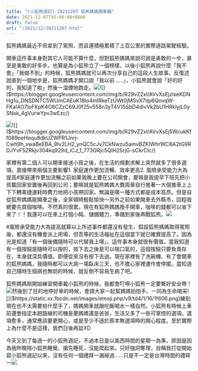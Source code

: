 ```yaml
---
title: "[小狐熊週記] 20211207 狐熊媽媽開車趣"
date: 2021-12-07T05:00:00+0800
draft: false
url: "/2021/12/20211207.html"
---
```


狐熊媽媽最近不但拿到了駕照、而且還積極累積了上百公里的實際道路駕駛經驗。

開車這件事本身對其它人可能不算什麼，但對狐熊媽媽來說可說是勇敢的一步，甚至是勇敢的好多步。也算是為小狐熊立了一個榜樣，以後小狐熊再說什麼「我不會」「我做不到」的時候，狐熊媽媽就可以再次分享自己的這段人生故事。反復述說直到一個地步是，狐熊媽媽才開口說「我以前……」，小狐熊就會說「好的好的，我知道了啦」然後一溜煙地跑走。![]($https://blogger.googleusercontent.com/img/b/R29vZ2xl/AVvXsEj3UpEzFVuxoeM7Do9P_KC29ktJolmMnfBi4OTIY9y0WlUbbzCUWn8LBqZhZ9JnwQMF73wBuCT5xt5ldPkacnwUljeoxTPX871Fg9z5i8qTgT2RW_11OATWEhsA7O_5nb8Q40C-gvRdpfU/)![]($https://blogger.googleusercontent.com/img/b/R29vZ2xl/AVvXsEjzlxeKDNHg1u_DNSDNTC5WUmCAEuK18Io4mlRkeTzUWt0jMSvX7itp6QnvqW-FKaI4O7loFKpK4O6CZzC69J0f25v558n3yT4V15SbD4dIvVk2bU1HRklyjL0ySNsk_4gVurwYpv3wEzc/)


![]($https://blogger.googleusercontent.com/img/b/R29vZ2xl/AVvXsEg1dKBUINCf7jRMZ9w0FFaGo3IeGD2Yio2UMTab1TMZfbzmNk9R-2n8_eVr9li9uK0Eh-OiLRhJAJN7bdoa3rVDTH9c19IAR3J1jrLGxr-Vn9hPddHTxzpSHvQxwtoezotZihK0O5yR3Mw/)![]($https://blogger.googleusercontent.com/img/b/R29vZ2xl/AVvXsEj5WcukKff089oeHoqu8dkUZWPR1Jnrj-Cwh9h_vwaBeEBA_9Iv2LH2_ynQC5cJv7CkNwzu5amvBZKIWhrWC8A2tG9RDJYvF5ZRkjv304kq929d_iCJ_1_773GRjc5QIH2SrjG-sCkrCIc/)




家裡有第二個人可以開車接送小孩之後，在生活的規劃求解上突然就多了很多選項。直接帶來兩個主要影響1. 家庭運作更加流暢、效率更高2. 風險承受能力大為提高#家庭運作更加流暢之前如果我晚上要在公司開會，要嘛是我提早下班先把小孩載回家安置後再回到公司；要嘛就是狐熊媽媽大費周章自行推著一大個推車上上下下轉乘捷運耗時費力地把小孩帶回家。無論是哪一種方式都是成本高昂。但是自從狐熊媽媽能開車之後，全家頓時輕鬆愉快～另外之前如果開車去外縣市，回程我總要先買個咖啡。不然真的很累。現在有狐熊媽媽換手開車，咖啡的錢都可以省下來了！！我還可以在車上打個小盹、儲備體力，準備到家後再戰狐熊。![]($https://blogger.googleusercontent.com/img/b/R29vZ2xl/AVvXsEjxwfdaN8hvGfgf-iUF4sto0Jt6U3artLcL2vJOOppBq9YZO8PmlBTRUMVFAjcK52J7DCXVsWq0RbVPf4I7vg5ZmhyB7sKkl54fcro3WLe6_VWVqYY_rd3fZSrgBwQGHT_7kTILWXNnI0c/)


#風險承受能力大為提高就算以上所述事件都還沒有發生、假設狐熊媽媽取得駕照後，都還沒有機會派上用場，但吾等的生活福祉在這個當下就已確實提高了。因為光是知道「有一個後備隨時可以代替我上場」，這件事本身就很有價值。當我知道有一個按鈕是隨時可以按的，按下去之後是可以喘口氣的，這個按鈕只要負責存在，本身就深具價值。即便從來沒有按下去過。現在家裡有了洗碗機、有了會開車的狐熊媽媽，我隨時都可以大病一場臥床三天，也不擔心家裡運作會停擺。當知道自己隨時生個病也無妨的時候，就反倒不容易生病了吧。

狐熊媽媽剛開始練習開車載小狐熊的時候，我都會叮嚀小狐熊一定要繫好安全帶！![]($https://static.xx.fbcdn.net/images/emoji.php/v9/td4/1/16/1f606.png)然後到了目的地停好車的時候，會請大家一起幫媽媽拍拍手、一同為生命喝采![]($https://static.xx.fbcdn.net/images/emoji.php/v9/td4/1/16/1f606.png)練到現在也不太需要拍什麼手了，媽媽開車就跟吃飯喝水一樣自然。小狐熊有時候上車前還會指定本趟路線的司機是要媽媽還是爸爸，生活又多了一些可掌控的選項。選項愈多，通常應該要更開心，或是至少不遜於原本無選項時的開心程度。至於實際上為什麼不是這樣，我們日後再談XD

今天又到了每週一的小狐熊週記，不過本日是以美西時間的星期一為準。原因是因為我昨晚陪小狐熊睡覺、搶先睡死，沒能爬起來。只好強詞奪理，自稱我打從開始寫小狐熊週記以來，沒有任何一個禮拜一漏掉過……只是不一定是台灣時間的禮拜一![]($https://static.xx.fbcdn.net/images/emoji.php/v9/td4/1/16/1f606.png)
